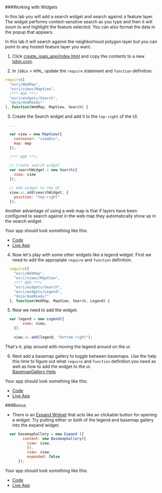 ###Working with Widgets

In this lab you will add a search widget and search against a feature layer. The widget performs context-sensitve search as you type and then it will zoom to and highlight the feature selected. You can also format the data in the popup that appears. 

In this lab it will search against the neighborhood polygon layer but you can point to any hosted feature layer you want.

1. Click [create_jsapi_app/index.html](../create_jsapi_app/index.html) and copy the contents to a new [jsbin.com](http://jsbin.com).

2. In `JSBin` > `HTML`, update the `require` statement and `function` definition:

  ```javascript
  require([
    "esri/WebMap",
    "esri/views/MapView",
    /*** ADD ***/
    "esri/widgets/Search",
    "dojo/domReady!"
  ], function(WebMap, MapView, Search) { 
  ```

3. Create the Search widget and add it to the `top-right` of the UI.

  ```javascript
    ...      

    var view = new MapView({
      container: "viewDiv",
      map: map
    });

    /*** ADD ***/

    // Create search widget
    var searchWidget = new Search({
      view: view
    });

    // Add widget to the UI
    view.ui.add(searchWidget, {
      position: "top-right"
    });    
  ```

  Another advantage of using a web map is that if layers have been configured to search against in the web map they automatically show up in the search widget.  

Your app should look something like this:
* [Code](index.html)
* [Live App](http://jofraley.github.io/Hacking_JavaScript/labs/jsapi/search_with_widget/index.html)

4. Now let's play with some other widgets like a legend widget.  First we need to add the appropiate `require` and `function` definition.

```javascript
  require([
    "esri/WebMap",
    "esri/views/MapView",
    /*** ADD ***/
    "esri/widgets/Search",
    "esri/widgets/Legend",
    "dojo/domReady!"
  ], function(WebMap, MapView, Search, Legend) { 
  ```
5. Now we need to add the widget.

```javascript
  var legend = new Legend({
	    view: view,		
	});
	  
	view.ui.add(legend, "bottom-right");
```
That's it.  play around with moving the legend around on the ui.

6. Next add a basemap gallery to toggle between basemaps.  Use the help this time to figure out what `require` and `function` definition you need as well as how to add the widget to the ui.   
[BasemapGallery Help](https://developers.arcgis.com/javascript/latest/api-reference/esri-widgets-BasemapGallery.html)

Your app should look something like this:
* [Code](index_basemap.html)
* [Live App](http://jofraley.github.io/Hacking_JavaScript/labs/jsapi/search_with_widget/index_basemap.html)

###Bonus
* There is an [Expand Widget](https://developers.arcgis.com/javascript/latest/api-reference/esri-widgets-Expand.html) that acts like an clickable button for opening a widget.  Try putting either or both of the legend and basemap gallery into the expand widget.
```javascript
  var basemapGallery = new Expand ({
	    content: new BasemapGallery({
          view: view,
		  }),
		  view: view,
		  expanded: false
      });
```
Your app should look something like this:
* [Code](index_expand.html)
* [Live App](http://jofraley.github.io/Hacking_JavaScript/labs/jsapi/search_with_widget/index_expand.html)
